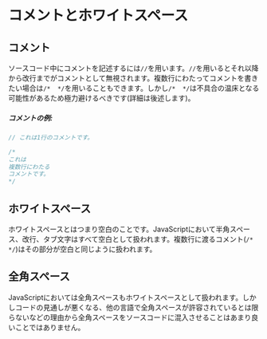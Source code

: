 # コメントとホワイトスペース

## コメント
ソースコード中にコメントを記述するには`//`を用います。`//`を用いるとそれ以降から改行までがコメントとして無視されます。複数行にわたってコメントを書きたい場合は`/*  */`を用いることもできます。しかし`/*  */`は不具合の温床となる可能性があるため極力避けるべきです(詳細は後述します)。

##### コメントの例:

```js
// これは1行のコメントです。

/*
これは
複数行にわたる
コメントです。
*/
```

## ホワイトスペース
ホワイトスペースとはつまり空白のことです。JavaScriptにおいて半角スペース、改行、タブ文字はすべて空白として扱われます。複数行に渡るコメント(`/*  */`)はその部分が空白と同じように扱われます。

## 全角スペース
JavaScriptにおいては全角スペースもホワイトスペースとして扱われます。しかしコードの見通しが悪くなる、他の言語で全角スペースが許容されているとは限らないなどの理由から全角スペースをソースコードに混入させることはあまり良いことではありません。
